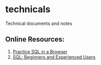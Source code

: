 # technicals
Technical documents and notes

## Online Resources:
1. [Practice SQL in a Browser](https://sql-murder-mystery.datasette.io/sql-murder-mystery?utm_campaign=Data_Elixir&utm_source=Data_Elixir_254)
2. [SQL: Beginners and Experienced Users](https://github.com/NUKnightLab/sql-mysteries)
